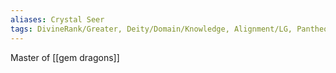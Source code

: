 ```yaml
---
aliases: Crystal Seer
tags: DivineRank/Greater, Deity/Domain/Knowledge, Alignment/LG, Pantheon/Draconic
---
```

Master of [[gem dragons]]